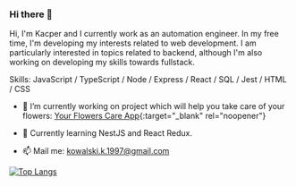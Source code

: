 ### Hi there 👋
Hi, I'm Kacper and I currently work as an automation engineer. In my free time, I'm developing my interests related to web development. I am particularly interested in topics related to backend, although I'm also working on developing my skills towards fullstack.

Skills: JavaScript / TypeScript / Node / Express / React / SQL  / Jest / HTML / CSS

- 🔭 I’m currently working on project which will help you take care of your flowers: [Your Flowers Care App](https://yourflowerscare.networkmanager.pl/login){:target="_blank" rel="noopener"}

- 🌱 Currently learning NestJS and React Redux. 
- 📫 Mail me: kowalski.k.1997@gmail.com 

[![Top Langs](https://github-readme-stats.vercel.app/api/top-langs/?username=kowalskika&layout=compact)](https://github.com/anuraghazra/github-readme-stats)
